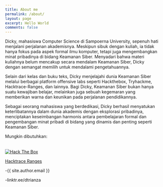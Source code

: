 ```yaml
---
title: About me
permalink: /about/
layout: page
excerpt: Hello World
comments: false
---
```






Dicky, mahasiswa Computer Science di Sampoerna University, sepenuh hati menjalani perjalanan akademisnya. Meskipun sibuk dengan kuliah, ia tidak hanya fokus pada aspek formal ilmu komputer, tetapi juga mengembangkan minat pribadinya di bidang Keamanan Siber. Menyadari bahwa materi kuliahnya belum mencakup secara mendalam Keamanan Siber, Dicky dengan semangat memilih untuk mendalami pengetahuannya.

Selain dari kelas dan buku teks, Dicky menjelajahi dunia Keamanan Siber melalui berbagai platform offensive labs seperti Hackthebox, Tryhackme, Hacktrace-Ranges, dan lainnya. Bagi Dicky, Keamanan Siber bukan hanya suatu kewajiban belajar, melainkan juga sebuah kegemaran yang memberikan warna dan keunikan pada perjalanan pendidikannya.

Sebagai seorang mahasiswa yang berdedikasi, Dicky berhasil menyatukan keterlibatannya dalam dunia akademis dengan eksplorasi pribadinya, menciptakan keseimbangan harmonis antara pembelajaran formal dan pengembangan minat pribadi di bidang yang dinamis dan penting seperti Keamanan Siber.

Mungkin dibutuhkan:

<script src="https://tryhackme.com/badge/1574885"></script>

<a href="https://app.hackthebox.com/profile/1292342"><img src="http://www.hackthebox.eu/badge/image/1292342" style="padding-top: 20px" alt="Hack The Box"><a>

<a href="https://www.hacktrace-ranges.id/users_profile/view/6273a9de5498a">Hacktrace Ranges</a>

-{{ site.author.email }}

-linktr.ee/dtrianza


